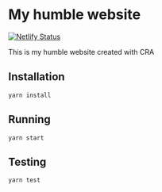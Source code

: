 # My humble website

[![Netlify Status](https://api.netlify.com/api/v1/badges/13d21e17-86f2-428a-8307-93ab9a2b6106/deploy-status)](https://app.netlify.com/sites/isensee/deploys)

This is my humble website created with CRA

## Installation

```
yarn install
```

## Running

```
yarn start
```

## Testing

```
yarn test
```
